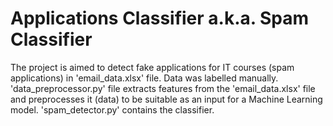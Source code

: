 # Applications Classifier a.k.a. Spam Classifier

The project is aimed to detect fake applications for IT courses (spam applications) in 'email_data.xlsx' file. Data was labelled manually. 
'data_preprocessor.py' file extracts features from the 'email_data.xlsx' file and preprocesses it (data) to be suitable as an input for a Machine Learning model. 
'spam_detector.py' contains the classifier.
